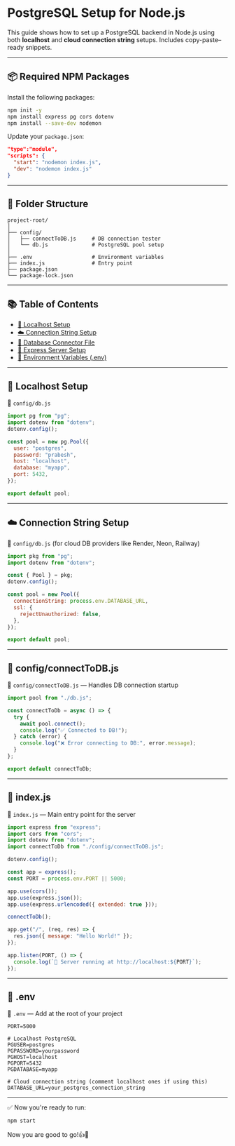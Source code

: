 
# PostgreSQL Setup for Node.js

This guide shows how to set up a PostgreSQL backend in Node.js using both **localhost** and **cloud connection string** setups. Includes copy-paste–ready snippets.

---

## 📦 Required NPM Packages

Install the following packages:

```bash
npm init -y
npm install express pg cors dotenv
npm install --save-dev nodemon
```

Update your `package.json`:

```json
"type":"module",
"scripts": {
  "start": "nodemon index.js",
  "dev": "nodemon index.js"
}
```

---

## 📁 Folder Structure

```
project-root/
│
├── config/
│   ├── connectToDB.js     # DB connection tester
│   └── db.js              # PostgreSQL pool setup
│
├── .env                   # Environment variables
├── index.js               # Entry point
├── package.json
└── package-lock.json
```

---

## 📚 Table of Contents

- [🔌 Localhost Setup](#localhost-setup)
- [☁️ Connection String Setup](#connection-string-setup)
- [🧠 Database Connector File](#configdbjs)
- [🚀 Express Server Setup](#indexjs)
- [🔐 Environment Variables (.env)](#env)

---

## 🔌 Localhost Setup

📄 `config/db.js`

```js
import pg from "pg";
import dotenv from "dotenv";
dotenv.config();

const pool = new pg.Pool({
  user: "postgres",
  password: "prabesh",
  host: "localhost",
  database: "myapp",
  port: 5432,
});

export default pool;
```

---

## ☁️ Connection String Setup

📄 `config/db.js` (for cloud DB providers like Render, Neon, Railway)

```js
import pkg from "pg";
import dotenv from "dotenv";

const { Pool } = pkg;
dotenv.config();

const pool = new Pool({
  connectionString: process.env.DATABASE_URL,
  ssl: {
    rejectUnauthorized: false,
  },
});

export default pool;
```

---

## 🧠 config/connectToDB.js

📄 `config/connectToDB.js` — Handles DB connection startup

```js
import pool from "./db.js";

const connectToDb = async () => {
  try {
    await pool.connect();
    console.log("✅ Connected to DB!");
  } catch (error) {
    console.log("❌ Error connecting to DB:", error.message);
  }
};

export default connectToDb;
```

---

## 🚀 index.js

📄 `index.js` — Main entry point for the server

```js
import express from "express";
import cors from "cors";
import dotenv from "dotenv";
import connectToDb from "./config/connectToDB.js";

dotenv.config();

const app = express();
const PORT = process.env.PORT || 5000;

app.use(cors());
app.use(express.json());
app.use(express.urlencoded({ extended: true }));

connectToDb();

app.get("/", (req, res) => {
  res.json({ message: "Hello World!" });
});

app.listen(PORT, () => {
  console.log(`🚀 Server running at http://localhost:${PORT}`);
});
```

---

## 🔐 .env

📄 `.env` — Add at the root of your project

```env
PORT=5000

# Localhost PostgreSQL
PGUSER=postgres
PGPASSWORD=yourpassword
PGHOST=localhost
PGPORT=5432
PGDATABASE=myapp

# Cloud connection string (comment localhost ones if using this)
DATABASE_URL=your_postgres_connection_string
```

---

✅ Now you're ready to run:

```bash
npm start
```

Now you are good to go!👍🎉
